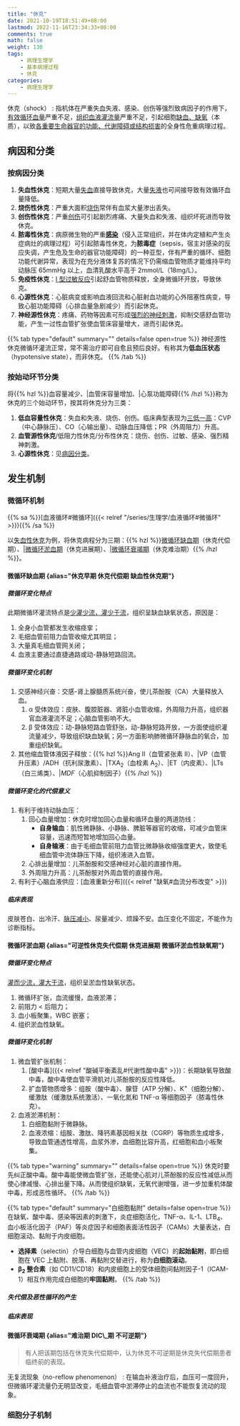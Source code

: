 ```yaml
---
title: "休克"
date: 2021-10-19T18:51:49+08:00
lastmod: 2022-11-16T23:34:33+08:00
comments: true
math: false
weight: 130
tags:
    - 病理生理学
    - 基本病理过程
    - 休克
categories:
    - 病理生理学
---
```


休克（shock）
: 指机体在严重失血失液、感染、创伤等强烈致病因子的作用下，<ins>有效循环血量</ins>严重不足，<ins>组织血液灌流量</ins>严重不足，引起细胞<ins>缺血、缺氧</ins>（本质），以致<ins>各重要生命器官的功能、代谢障碍或结构损害</ins>的全身性危重病理过程。

<!--more-->

## 病因和分类

### 按病因分类

1. **失血性休克**：短期大量<ins>失血</ins>直接导致休克，大量<ins>失液</ins>也可间接导致有效循环血量降低。
2. **烧伤性休克**：严重大面积<ins>烧伤</ins>常伴有血浆大量渗出丢失。
3. **创伤性休克**：严重<ins>创伤</ins>可引起剧烈疼痛、大量失血和失液、组织坏死进而导致休克。
4. **脓毒性休克**：病原微生物的严重<ins>**感染**</ins>（侵入正常组织，并在体内定植和产生炎症病灶的病理过程）可引起脓毒性休克，为**脓毒症**（sepsis，宿主对感染的反应失调，产生危及生命的器官功能障碍）的一种亚型，伴有严重的循环、细胞功能代谢异常，表现为在充分液体复苏的情况下仍需缩血管物质才能维持平均动脉压 65mmHg 以上，血清乳酸水平高于 2mmol/L（18mg/L）。
5. **免疫性休克**：<ins>Ⅰ 型过敏反应</ins>引起舒血管物质释放，全身微循环开放，导致休克。
6. **心源性休克**：心脏病变或影响血液回流和心脏射血功能的心外阻塞性病变，导致心脏功能障碍（心排血量急剧减少）而引起休克。
7. **神经源性休克**：疼痛、药物等因素可形成<ins>强烈的神经刺激</ins>，抑制交感舒血管功能，产生一过性血管扩张使血管床容量增大，进而引起休克。

{{% tab type="default" summary="" details=false open=true %}}
神经源性休克微循环灌流正常，常不需治疗即可自愈且预后良好。有称其为**低血压状态**（hypotensive state），而非休克。
{{% /tab %}}

### 按始动环节分类

将{{% hzl %}}血容量减少、|血管床容量增加、|心泵功能障碍{{% /hzl %}}称为休克的三个始动环节，按其将休克分为三类：

1. **低血容量性休克**：失血和失液、烧伤、创伤。临床典型表现为<ins>三低一高</ins>：CVP（中心静脉压）、CO（心输出量）、动脉血压降低；PR（外周阻力）升高。
2. **血管源性休克**/低阻力性休克/分布性休克：烧伤、创伤、过敏、感染、强烈精神刺激。
3. **心源性休克**：见[病因分类](#按病因分类)。

## 发生机制

### 微循环机制

{{% sa %}}[血液循环#微循环]({{< relref "/series/生理学/血液循环#微循环" >}}){{% /sa %}}

以<ins>失血性休克</ins>为例，将休克病程分为三期：{{% hzl %}}[微循环缺血期](#微循环缺血期)（休克代偿期）、|[微循环淤血期](#微循环淤血期)（休克进展期）、|[微循环衰竭期](#微循环衰竭期)（休克难治期）{{% /hzl %}}。

#### 微循环缺血期 {alias="休克早期 休克代偿期 缺血性休克期"}

##### 微循环变化特点

此期微循环灌流特点是<ins>少灌少流，灌少于流</ins>，组织呈缺血缺氧状态，原因是：

1. 全身小血管都发生收缩痉挛；
2. 毛细血管前阻力血管收缩尤其明显；
3. 大量真毛细血管网关闭；
4. 血液主要通过直捷通路或动-静脉短路回流。

##### 微循环变化机制

1. 交感神经兴奋：交感-肾上腺髓质系统兴奋，使儿茶酚胺（CA）大量释放入血。
    1. α 受体效应：皮肤、腹腔脏器、肾脏小血管收缩，外周阻力升高，组织器官血液灌流不足；心脑血管影响不大。
    2. β 受体效应：动-静脉短路血管舒张，动-静脉短路开放，一方面使组织灌流量减少，导致组织缺血缺氧；另一方面影响肺微循环静脉血的氧合，加重组织缺氧。
2. 其他缩血管体液因子释放：{{% hzl %}}Ang II（血管紧张素 II）、|VP（血管升压素）/ADH（抗利尿激素）、|TXA<sub>2</sub>（血栓素 A<sub>2</sub>）、|ET（内皮素）、|LTs（白三烯类）、|*MDF*（心肌抑制因子）{{% /hzl %}}

##### 微循环变化的代偿意义

1. 有利于维持动脉血压：
    1. 回心血量增加：休克时增加回心血量和循环血量的两道防线：
        - **自身输血**：肌性微静脉、小静脉、脾脏等器官的收缩，可减少血管床容量，迅速而短暂地增加回心血量。
        - **自身输液**：由于毛细血管前阻力血管比微静脉收缩强度更大，致使毛细血管中流体静压下降，组织液进入血管。
    2. 心排出量增加：儿茶酚胺和交感神经对心脏的直接作用。
    3. 外周阻力升高：儿茶酚胺对外周血管的直接作用。
2. 有利于心脑血液供应：[血液重新分布]({{< relref "缺氧#血流分布改变" >}})

##### 临床表现

皮肤苍白、出冷汗、<ins>脉压减小</ins>、尿量减少、烦躁不安。血压变化不固定，不能作为诊断指标。

#### 微循环淤血期 {alias="可逆性休克失代偿期 休克进展期 微循环淤血性缺氧期"}

##### 微循环变化特点

<ins>灌而少流，灌大于流</ins>，组织呈淤血性缺氧状态。

1. 微循环扩张，血流缓慢，血液淤滞；
2. 前阻力 \< 后阻力；
3. 血小板聚集，WBC 嵌塞；
4. 组织淤血性缺氧。

##### 微循环变化机制

1. 微血管扩张机制：
    1. [酸中毒]({{< relref "酸碱平衡紊乱#代谢性酸中毒" >}})：长期缺氧导致酸中毒，酸中毒使血管平滑肌对儿茶酚胺的反应性降低。
    2. 扩血管物质增多：组胺（酸中毒）、腺苷（ATP 分解）、K<sup>+</sup>（细胞分解）、缓激肽（缓激肽系统激活）、一氧化氮和 TNF-α 等细胞因子（脓毒性休克）。
2. 血液淤滞机制：
    1. 白细胞黏附于微静脉。
    2. 血液浓缩：组胺、激肽、降钙素基因相关肽（CGRP）等物质生成增多，导致血管通透性增高，血浆外渗，血细胞比容升高，红细胞和血小板聚集。

{{% tab type="warning" summary="" details=false open=true %}}
休克时要先纠正酸中毒。酸中毒能使微血管扩张，还能使心肌对儿茶酚胺的反应性减低从而使心律减慢、心排出量下降。从而使组织缺氧，无氧代谢增强，进一步加重机体酸中毒，形成恶性循环。
{{% /tab %}}

{{% tab type="default" summary="白细胞黏附" details=false open=true %}}
在缺氧、酸中毒、感染等因素的刺激下，炎症细胞活化，TNF-α、IL-1、LTB<sub>4</sub>、血小板活化因子（PAF）等炎症因子和细胞表面活性因子（CAMs）大量表达，白细胞滚动、黏附于内皮细胞。
- **选择素**（selectin）介导白细胞与血管内皮细胞（VEC）的**起始黏附**，即白细胞在 VEC 上黏附、脱落、再黏附交替进行，称为**白细胞滚动**。
- **β<sub>2</sub> 整合素**（如 CD11/CD18）和内皮细胞上的受体细胞间黏附因子-1（ICAM-1）相互作用完成白细胞的**牢固黏附**。
{{% /tab %}}

##### 失代偿及恶性循环的产生


##### 临床表现

#### 微循环衰竭期 {alias="难治期 DIC\\_期 不可逆期"}

> 有人把该期包括在休克失代偿期中，认为休克不可逆期是休克失代偿期患者临终前的表现。

无复流现象（no-reflow phenomenon）
: 在输血补液治疗后，血压可一度回升，但微循环灌流量仍无明显改变，毛细血管中淤滞停止的血流也不能恢复流动的现象。

### 细胞分子机制



